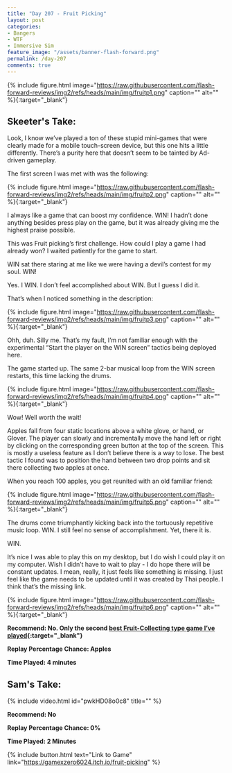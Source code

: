 ```yaml
---
title: "Day 207 - Fruit Picking"
layout: post
categories:
- Bangers
- WTF
- Immersive Sim
feature_image: "/assets/banner-flash-forward.png"
permalink: /day-207
comments: true
---
```


{% include figure.html image="https://raw.githubusercontent.com/flash-forward-reviews/img2/refs/heads/main/img/fruitp1.png" caption="" alt="" %}{:target="_blank"}
 
## Skeeter's Take:

Look, I know we’ve played a ton of these stupid mini-games that were clearly made for a mobile touch-screen device, but this one hits a little differently. There’s a purity here that doesn’t seem to be tainted by Ad-driven gameplay. 

The first screen I was met with was the following: 

{% include figure.html image="https://raw.githubusercontent.com/flash-forward-reviews/img2/refs/heads/main/img/fruitp2.png" caption="" alt="" %}{:target="_blank"}

I always like a game that can boost my confidence. WIN! I hadn’t done anything besides press play on the game, but it was already giving me the highest praise possible.

This was Fruit picking’s first challenge. How could I play a game I had already won? I waited patiently for the game to start. 

WIN sat there staring at me like we were having a devil’s contest for my soul. WIN!

Yes. I WIN. I don’t feel accomplished about WIN. But I guess I did it. 

That’s when I noticed something in the description: 

{% include figure.html image="https://raw.githubusercontent.com/flash-forward-reviews/img2/refs/heads/main/img/fruitp3.png" caption="" alt="" %}{:target="_blank"}

Ohh, duh. Silly me. That’s my fault, I’m not familiar enough with the experimental “Start the player on the WIN screen” tactics being deployed here. 

The game started up. The same 2-bar musical loop from the WIN screen restarts, this time lacking the drums. 

{% include figure.html image="https://raw.githubusercontent.com/flash-forward-reviews/img2/refs/heads/main/img/fruitp4.png" caption="" alt="" %}{:target="_blank"}

Wow! Well worth the wait!

Apples fall from four static locations above a white glove, or hand, or Glover. The player can slowly and incrementally move the hand left or right by clicking on the corresponding green button at the top of the screen. This is mostly a useless feature as I don’t believe there is a way to lose. The best tactic I found was to position the hand between two drop points and sit there collecting two apples at once. 

When you reach 100 apples, you get reunited with an old familiar friend: 

{% include figure.html image="https://raw.githubusercontent.com/flash-forward-reviews/img2/refs/heads/main/img/fruitp5.png" caption="" alt="" %}{:target="_blank"}

The drums come triumphantly kicking back into the tortuously repetitive music loop. WIN. 
I still feel no sense of accomplishment. Yet, there it is. 

WIN. 

It’s nice I was able to play this on my desktop, but I do wish I could play it on my computer. Wish I didn’t have to wait to play - I do hope there will be constant updates. 
I mean, really, it just feels like something is missing. I just feel like the game needs to be updated until it was created by Thai people. I think that’s the missing link. 

{% include figure.html image="https://raw.githubusercontent.com/flash-forward-reviews/img2/refs/heads/main/img/fruitp6.png" caption="" alt="" %}{:target="_blank"}

**Recommend: No. Only the second [best Fruit-Collecting type game I’ve played](https://www.youtube.com/watch?v=Sgsq6pLIcgY){:target="_blank"}**

**Replay Percentage Chance: Apples**

**Time Played: 4 minutes** 

## Sam's Take:

{% include video.html id="pwkHD08o0c8" title="" %}

**Recommend: No**

**Replay Percentage Chance: 0%**

**Time Played: 2 Minutes**

{% include button.html text="Link to Game" link="https://gamexzero6024.itch.io/fruit-picking" %}